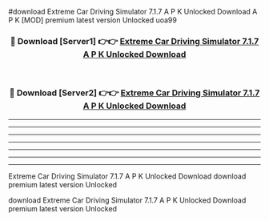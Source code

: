 #download Extreme Car Driving Simulator 7.1.7 A P K Unlocked Download A P K [MOD] premium latest version Unlocked uoa99 



<div align="center">
<h3>🔴 Download [Server1] 👉👉 <a href="https://apkdownload1.web.app/">Extreme Car Driving Simulator 7.1.7 A P K Unlocked Download</a></h3><br>

<h3>🔴 Download [Server2] 👉👉 <a href="https://apkdownload1.web.app/">Extreme Car Driving Simulator 7.1.7 A P K Unlocked Download</a></h3>
</div>





----------------------------------------------------------

----------------------------------------------------------

----------------------------------------------------------

----------------------------------------------------------

----------------------------------------------------------

----------------------------------------------------------

----------------------------------------------------------

Extreme Car Driving Simulator 7.1.7 A P K Unlocked Download download premium latest version Unlocked

download Extreme Car Driving Simulator 7.1.7 A P K Unlocked Download premium latest version Unlocked
